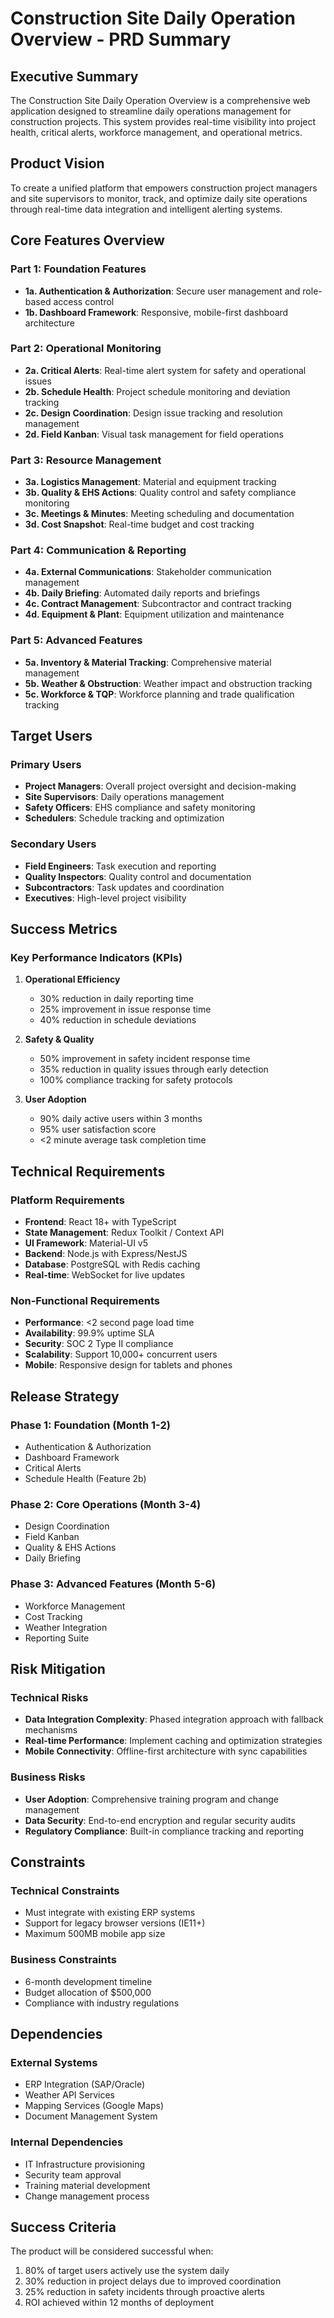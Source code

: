 # Construction Site Daily Operation Overview - PRD Summary

## Executive Summary

The Construction Site Daily Operation Overview is a comprehensive web application designed to streamline daily operations management for construction projects. This system provides real-time visibility into project health, critical alerts, workforce management, and operational metrics.

## Product Vision

To create a unified platform that empowers construction project managers and site supervisors to monitor, track, and optimize daily site operations through real-time data integration and intelligent alerting systems.

## Core Features Overview

### Part 1: Foundation Features
- **1a. Authentication & Authorization**: Secure user management and role-based access control
- **1b. Dashboard Framework**: Responsive, mobile-first dashboard architecture

### Part 2: Operational Monitoring
- **2a. Critical Alerts**: Real-time alert system for safety and operational issues
- **2b. Schedule Health**: Project schedule monitoring and deviation tracking
- **2c. Design Coordination**: Design issue tracking and resolution management
- **2d. Field Kanban**: Visual task management for field operations

### Part 3: Resource Management
- **3a. Logistics Management**: Material and equipment tracking
- **3b. Quality & EHS Actions**: Quality control and safety compliance monitoring
- **3c. Meetings & Minutes**: Meeting scheduling and documentation
- **3d. Cost Snapshot**: Real-time budget and cost tracking

### Part 4: Communication & Reporting
- **4a. External Communications**: Stakeholder communication management
- **4b. Daily Briefing**: Automated daily reports and briefings
- **4c. Contract Management**: Subcontractor and contract tracking
- **4d. Equipment & Plant**: Equipment utilization and maintenance

### Part 5: Advanced Features
- **5a. Inventory & Material Tracking**: Comprehensive material management
- **5b. Weather & Obstruction**: Weather impact and obstruction tracking
- **5c. Workforce & TQP**: Workforce planning and trade qualification tracking

## Target Users

### Primary Users
- **Project Managers**: Overall project oversight and decision-making
- **Site Supervisors**: Daily operations management
- **Safety Officers**: EHS compliance and safety monitoring
- **Schedulers**: Schedule tracking and optimization

### Secondary Users
- **Field Engineers**: Task execution and reporting
- **Quality Inspectors**: Quality control and documentation
- **Subcontractors**: Task updates and coordination
- **Executives**: High-level project visibility

## Success Metrics

### Key Performance Indicators (KPIs)
1. **Operational Efficiency**
   - 30% reduction in daily reporting time
   - 25% improvement in issue response time
   - 40% reduction in schedule deviations

2. **Safety & Quality**
   - 50% improvement in safety incident response time
   - 35% reduction in quality issues through early detection
   - 100% compliance tracking for safety protocols

3. **User Adoption**
   - 90% daily active users within 3 months
   - 95% user satisfaction score
   - <2 minute average task completion time

## Technical Requirements

### Platform Requirements
- **Frontend**: React 18+ with TypeScript
- **State Management**: Redux Toolkit / Context API
- **UI Framework**: Material-UI v5
- **Backend**: Node.js with Express/NestJS
- **Database**: PostgreSQL with Redis caching
- **Real-time**: WebSocket for live updates

### Non-Functional Requirements
- **Performance**: <2 second page load time
- **Availability**: 99.9% uptime SLA
- **Security**: SOC 2 Type II compliance
- **Scalability**: Support 10,000+ concurrent users
- **Mobile**: Responsive design for tablets and phones

## Release Strategy

### Phase 1: Foundation (Month 1-2)
- Authentication & Authorization
- Dashboard Framework
- Critical Alerts
- Schedule Health (Feature 2b)

### Phase 2: Core Operations (Month 3-4)
- Design Coordination
- Field Kanban
- Quality & EHS Actions
- Daily Briefing

### Phase 3: Advanced Features (Month 5-6)
- Workforce Management
- Cost Tracking
- Weather Integration
- Reporting Suite

## Risk Mitigation

### Technical Risks
- **Data Integration Complexity**: Phased integration approach with fallback mechanisms
- **Real-time Performance**: Implement caching and optimization strategies
- **Mobile Connectivity**: Offline-first architecture with sync capabilities

### Business Risks
- **User Adoption**: Comprehensive training program and change management
- **Data Security**: End-to-end encryption and regular security audits
- **Regulatory Compliance**: Built-in compliance tracking and reporting

## Constraints

### Technical Constraints
- Must integrate with existing ERP systems
- Support for legacy browser versions (IE11+)
- Maximum 500MB mobile app size

### Business Constraints
- 6-month development timeline
- Budget allocation of $500,000
- Compliance with industry regulations

## Dependencies

### External Systems
- ERP Integration (SAP/Oracle)
- Weather API Services
- Mapping Services (Google Maps)
- Document Management System

### Internal Dependencies
- IT Infrastructure provisioning
- Security team approval
- Training material development
- Change management process

## Success Criteria

The product will be considered successful when:
1. 80% of target users actively use the system daily
2. 30% reduction in project delays due to improved coordination
3. 25% reduction in safety incidents through proactive alerts
4. ROI achieved within 12 months of deployment